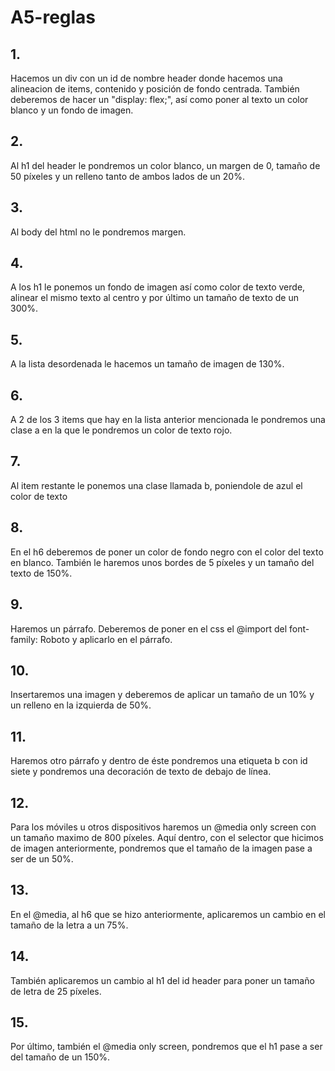 # A5-reglas
## 1. 
Hacemos un div con un id de nombre header donde hacemos una alineacion de items, contenido y posición de fondo centrada. También deberemos de hacer un "display: flex;", así como poner al texto un color blanco y un fondo de imagen.
## 2. 
Al h1 del header le pondremos un color blanco, un margen de 0, tamaño de 50 píxeles y un relleno tanto de ambos lados de un 20%.  
## 3. 
Al body del html no le pondremos margen. 
## 4. 
A los h1 le ponemos un fondo de imagen así como color de texto verde, alinear el mismo texto al centro y por último un tamaño de texto de un 300%.  
## 5.
A la lista desordenada le hacemos un tamaño de imagen de 130%. 
## 6.   
A 2 de los 3 items que hay en la lista anterior mencionada le pondremos una clase a en la que le pondremos un color de texto rojo. 
## 7.  
Al item restante le ponemos una clase llamada b, poniendole de azul el color de texto   
## 8.   
En el h6 deberemos de poner un color de fondo negro con el color del texto en blanco. También le haremos unos bordes de 5 píxeles y un tamaño del texto de 150%.   
## 9.  
Haremos un párrafo. Deberemos de poner en el css el @import del font-family: Roboto y aplicarlo en el párrafo.  
## 10.  
Insertaremos una imagen y deberemos de aplicar un tamaño de un 10% y un relleno en la izquierda de 50%.      
## 11. 
Haremos otro párrafo y dentro de éste pondremos una etiqueta b con id siete y pondremos una decoración de texto de debajo de línea. 
## 12. 
Para los móviles u otros dispositivos haremos un @media only screen con un tamaño maximo de 800 píxeles. Aquí dentro, con el selector que hicimos de imagen anteriormente, pondremos que el tamaño de la imagen pase a ser de un 50%.         
## 13. 
En el @media, al h6 que se hizo anteriormente, aplicaremos un cambio en el tamaño de la letra a un 75%.
## 14. 
También aplicaremos un cambio al h1 del id header para poner un tamaño de letra de 25 píxeles.
## 15.         
Por último, también el @media only screen, pondremos que el h1 pase a ser del tamaño de un 150%.          
